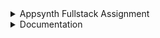 <details><summary>Appsynth Fullstack Assignment </summary>

## (04/05/22)
## Confidental
Please don't disclose this assignment with anyone. 

## Story and Goals
We plan to launch an URL Shortener service live. Your responsibility is to built the project from scratch and make sure the structure is flexible, easy to understand and easy to be supported by your team members. Since we are making a high-quality application, we should handle errors and logging properly.

## Your task
Your task is to create a scalable service with a clean architecture. We want to understand what you're able to achieve and what clean code and quality mean for you. 
You're also responsible for building the UI, you can use ReactJS or VueJS for client code.

## Expected Endpoints

**Shorten a new URL.**

- Displays a form to shorten URL
- Handles response from API (success/error) and inform the user accordingly

```
POST http://yourapp.com/shorten
```

**Retrieve original URL.**

- Accepts a `{key}` in param
- Redirect to the original URL
```
GET http://yourapp.com/{key}
```

## Requirements
 * The backend must be written in NodeJS only
 * We like Koa and Express but you can use any other framework you like
 * We like ReactJS and VueJS and want you to use one of these two frameworks
 * We prefer scalable, maintainable and testable code
 * Provide a list of security issues in your solution, and how you would fix them (Please add details in README file)
 * Provide a list of any scalability issues in your solution, and how you would fix them (Please add details this in README file)

## Extra points 
 * Extra points if you provide a dockerfile
 * Extra points for unit test implementation
 * Anything else that will show us your proficiency as a fullstack engineer
  
## Before you start 
  1. You can use this repository while you are developing the app. 
  2. To submit the test assignment please **close the issue "Assignment Done" in "issues" tab**.
  3. We will review the code **only after you close "Assignment Done" issue**.
  4. Feel free to reach out if you encounter any problems or have questions - good communication is a big part of the role.
  5. We wish you good luck and we're looking forward to review your code 😎
 
</details>
  
<details><summary>Documentation</summary>

  **Domain** : [short-url.live](http://www.short-url.live/) <br/>
  **Status** : Online
  
![This is an image](https://i.imgur.com/v92az1V.jpg)
## App features
  - Short URL generate
  - Short URL redirection
  - Urls saved with the data associated
  - Display Url
  - Search URL
    - Filter the list of url by title
    - Search term contained in the title
    - Case insensitive for the search using lower case only 
  - Error handler
    - Use of a middleware to recieve any format type of error and convert it to a standard format
    - Detect wrong url syntax (with express validator)
    - Detect Invalid URL, 404 error (with axios) 
  - API test
    - Use of Jest
    ![This is an image](https://i.imgur.com/huYrcRu.jpg)

## API Documentation
  **Base url:** http://www.short-url.live
  ### Get multiple Urls
  *Return the list of urls recorded*
  
  ```GET``` /shorten
  
  **Responses**
  
| Status | Description |
| --- | --- |
| 200 | Successfully retrieved Urls |
  
  
200 Response sample
  ```
  [
    {
        "title": "portfolio",
        "description": "Florian's portfolio",
        "longUrl": "https://flo-portfolio.com",
        "shortUrl": "https://appsynth.dev/wzygpgj",
        "createdDate": "2022-06-26T03:44:33.633Z",
        "key": "wzygpgj",
        "id": "62b7d6216fd06f309f5200a3"
    },
    {
        "title": "google",
        "description": "search engine",
        "longUrl": "https://google.com",
        "shortUrl": "https://appsynth.dev/ijvsf0g",
        "createdDate": "2022-06-26T03:44:47.263Z",
        "key": "ijvsf0g",
        "id": "62b7d62f6fd06f309f5200aa"
    },
    {
        "title": "amazon",
        "description": "e-commerce",
        "longUrl": "https://amazon.com",
        "shortUrl": "https://appsynth.dev/unwjous",
        "createdDate": "2022-06-26T03:45:04.974Z",
        "key": "unwjous",
        "id": "62b7d6406fd06f309f5200b1"
    }
]
  ```
  
 ### Post a Url
 *Generate a short url from a long url*
 
  ```POST``` /shorten
  
  
  **Body Parameters (JSON)**
  
| Name | Type | Description | Required |
| --- | --- | --- | --- |
| title | string  | Url title | True |
| description | string  | Description of the URL | False |
| longUrl | string  | Long URL to shorten | True |
  
  
  **Responses**
  
| Status | Description |
| --- | --- |
| 201 | Successfully posted Url |
  
  
201 Response sample
  ```
  {
    "title": "portfolio",
    "description": "Florian's portfolio",
    "longUrl": "https://flo-portfolio.com",
    "shortUrl": "https://appsynth.dev/qdszdgx",
    "createdDate": "2022-06-26T04:34:27.851Z",
    "key": "qdszdgx",
    "id": "62b7e1d36fd06f309f5200c8"
}
  ```
  
 ### Get a Url
 *Return the url data of a single url*
 
  ```GET``` /shorten/{url_key}
  
  
  **Body Parameters (JSON)**
  
| Name | Type | Description | Required |
| --- | --- | --- | --- |
| key | string  | Short url key | True |
 
  
  **Responses**
  
| Status | Description |
| --- | --- |
| 200 | Successfully posted Url |
  
  
200 Response sample
  ```
  {
    "title": "portfolio",
    "description": "Florian's portfolio",
    "longUrl": "https://flo-portfolio.com",
    "shortUrl": "https://appsynth.dev/qdszdgx",
    "createdDate": "2022-06-26T04:34:27.851Z",
    "key": "qdszdgx",
    "id": "62b7e1d36fd06f309f5200c8"
}
  ```  
  
 
  
 
## Security issue
- Docker and Digital Ocean credentials exposed
    - I don't have access to the repository setting where I could set secret strings
    - Can't neither use organisation secret, I'm using git hub free plan
    - Need to add the credentials in the Secret menu
- DDOS Attack
    - There is no limit of sending request
    - A bot could generate unlimited urls and overload mongoDb
    - Add a time expiration between each request
    - Use a signing authentication or by the user Ip set a daily limit of max URL generated
 
 
## Scability issue
  - Use of authentication user 
  - Use of NATS streaming server for a better communication between services and add easily new services
    
    
## About Me
With a real passion for computing, coding is what I do and I always will do.
Through years of personal, freelance and company experiences, I have acquired a wide-range of useful and adaptable knowledge.
Full stack development is really rich of technologies catching my interest and I learnt it.
  
Other skills I have :  System Integration, Game development, data science, Team managing <br />
Other languages I am comfortable with : C#, R, MQL4, SQL, Python, Solidity <br/>
Please visit my portfolio : [flo-portfolio.com](https://flo-portfolio.com) to know much more about me.

This assignment was really fun 😊, let's hope you will like my work.
 
 

 
 </details>
  
  
  
  

